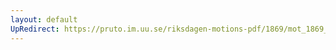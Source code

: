 ```yaml
---
layout: default
UpRedirect: https://pruto.im.uu.se/riksdagen-motions-pdf/1869/mot_1869__ak__221.pdf
---
```


